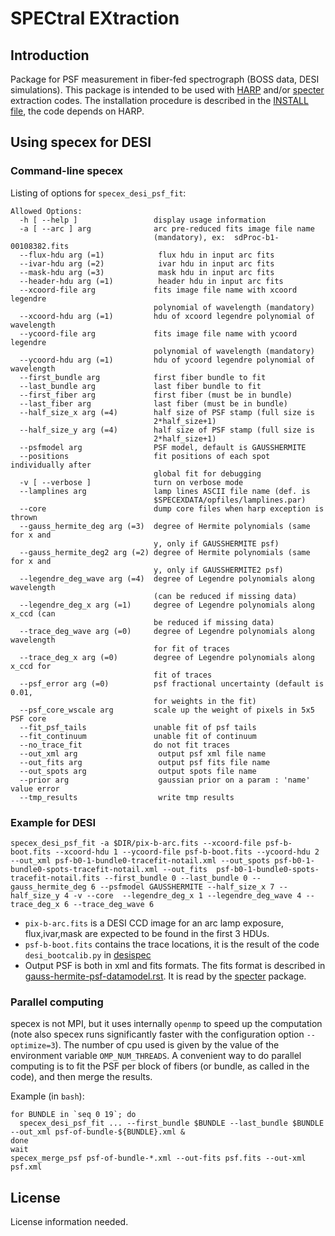 # SPECtral EXtraction

## Introduction

Package for PSF measurement in fiber-fed spectrograph (BOSS data, DESI simulations).
This package is intended to be used with [HARP](https://github.com/tskisner/HARP) and/or [specter](https://github.com/desihub/specter) extraction codes.
The installation procedure is described in the [INSTALL file](INSTALL.md), the code depends on HARP.

## Using specex for DESI

### Command-line specex

Listing of options for `specex_desi_psf_fit`:

```
Allowed Options:
  -h [ --help ]                 display usage information
  -a [ --arc ] arg              arc pre-reduced fits image file name
                                (mandatory), ex:  sdProc-b1-00108382.fits
  --flux-hdu arg (=1)            flux hdu in input arc fits
  --ivar-hdu arg (=2)            ivar hdu in input arc fits
  --mask-hdu arg (=3)            mask hdu in input arc fits
  --header-hdu arg (=1)          header hdu in input arc fits
  --xcoord-file arg             fits image file name with xcoord legendre
                                polynomial of wavelength (mandatory)
  --xcoord-hdu arg (=1)         hdu of xcoord legendre polynomial of wavelength
  --ycoord-file arg             fits image file name with ycoord legendre
                                polynomial of wavelength (mandatory)
  --ycoord-hdu arg (=1)         hdu of ycoord legendre polynomial of wavelength
  --first_bundle arg            first fiber bundle to fit
  --last_bundle arg             last fiber bundle to fit
  --first_fiber arg             first fiber (must be in bundle)
  --last_fiber arg              last fiber (must be in bundle)
  --half_size_x arg (=4)        half size of PSF stamp (full size is
                                2*half_size+1)
  --half_size_y arg (=4)        half size of PSF stamp (full size is
                                2*half_size+1)
  --psfmodel arg                PSF model, default is GAUSSHERMITE
  --positions                   fit positions of each spot individually after
                                global fit for debugging
  -v [ --verbose ]              turn on verbose mode
  --lamplines arg               lamp lines ASCII file name (def. is
                                $SPECEXDATA/opfiles/lamplines.par)
  --core                        dump core files when harp exception is thrown
  --gauss_hermite_deg arg (=3)  degree of Hermite polynomials (same for x and
                                y, only if GAUSSHERMITE psf)
  --gauss_hermite_deg2 arg (=2) degree of Hermite polynomials (same for x and
                                y, only if GAUSSHERMITE2 psf)
  --legendre_deg_wave arg (=4)  degree of Legendre polynomials along wavelength
                                (can be reduced if missing data)
  --legendre_deg_x arg (=1)     degree of Legendre polynomials along x_ccd (can
                                be reduced if missing data)
  --trace_deg_wave arg (=0)     degree of Legendre polynomials along wavelength
                                for fit of traces
  --trace_deg_x arg (=0)        degree of Legendre polynomials along x_ccd for
                                fit of traces
  --psf_error arg (=0)          psf fractional uncertainty (default is 0.01,
                                for weights in the fit)
  --psf_core_wscale arg         scale up the weight of pixels in 5x5 PSF core
  --fit_psf_tails               unable fit of psf tails
  --fit_continuum               unable fit of continuum
  --no_trace_fit                do not fit traces
  --out_xml arg                  output psf xml file name
  --out_fits arg                 output psf fits file name
  --out_spots arg                output spots file name
  --prior arg                    gaussian prior on a param : 'name' value error
  --tmp_results                  write tmp results
```

### Example for DESI

```
specex_desi_psf_fit -a $DIR/pix-b-arc.fits --xcoord-file psf-b-boot.fits --xcoord-hdu 1 --ycoord-file psf-b-boot.fits --ycoord-hdu 2 --out_xml psf-b0-1-bundle0-tracefit-notail.xml --out_spots psf-b0-1-bundle0-spots-tracefit-notail.xml --out_fits  psf-b0-1-bundle0-spots-tracefit-notail.fits --first_bundle 0 --last_bundle 0 --gauss_hermite_deg 6 --psfmodel GAUSSHERMITE --half_size_x 7 --half_size_y 4 -v --core  --legendre_deg_x 1 --legendre_deg_wave 4 --trace_deg_x 6 --trace_deg_wave 6
```

* `pix-b-arc.fits` is a DESI CCD image for an arc lamp exposure, flux,ivar,mask are expected to be found in the first 3 HDUs.
* `psf-b-boot.fits` contains the trace locations, it is the result of the code `desi_bootcalib.py` in [desispec](https://github.com/desihub/desispec)
* Output PSF is both in xml and fits formats. The fits format is described in [gauss-hermite-psf-datamodel.rst](doc/gauss-hermite-psf-datamodel.rst). It is read by the [specter](https://github.com/desihub/specter) package.


### Parallel computing

specex is not MPI, but it uses internally `openmp` to speed up the computation (note also specex runs significantly faster with the configuration option `--optimize=3`). The number of cpu used is given by the value of the environment variable `OMP_NUM_THREADS`. A convenient way to do parallel computing is to fit the PSF per block of fibers (or bundle, as called in the code), and then merge the results.

Example (in `bash`):

```
for BUNDLE in `seq 0 19`; do
  specex_desi_psf_fit ... --first_bundle $BUNDLE --last_bundle $BUNDLE --out_xml psf-of-bundle-${BUNDLE}.xml &
done
wait
specex_merge_psf psf-of-bundle-*.xml --out-fits psf.fits --out-xml  psf.xml
```

## License

License information needed.
